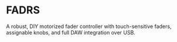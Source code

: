 # FADRS
A robust, DIY motorized fader controller with touch-sensitive faders, assignable knobs, and full DAW integration over USB.
